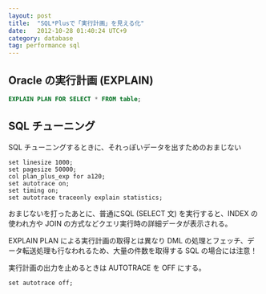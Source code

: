 ```yaml
---
layout: post
title:  "SQL*Plusで「実行計画」を見える化"
date:   2012-10-28 01:40:24 UTC+9
category: database
tag: performance sql
---
```


## Oracle の実行計画 (EXPLAIN)

~~~sql
EXPLAIN PLAN FOR SELECT * FROM table;
~~~

## SQL チューニング

SQL チューニングするときに、それっぽいデータを出すためのおまじない

~~~
set linesize 1000;
set pagesize 50000;
col plan_plus_exp for a120;
set autotrace on;
set timing on;
set autotrace traceonly explain statistics;
~~~

おまじないを打ったあとに、普通にSQL (SELECT 文) を実行すると、INDEX の使われ方や JOIN の方式などクエリ実行時の詳細データが表示される。

EXPLAIN PLAN による実行計画の取得とは異なり DML の処理とフェッチ、データ転送処理も行なわれるため、大量の件数を取得する SQL の場合には注意！

実行計画の出力を止めるときは AUTOTRACE を OFF にする。

~~~
set autotrace off;
~~~
